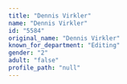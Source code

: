 ```yaml
---
title: "Dennis Virkler"
name: "Dennis Virkler"
id: "5584"
original_name: "Dennis Virkler"
known_for_department: "Editing"
gender: "2"
adult: "false"
profile_path: "null"
---
```

